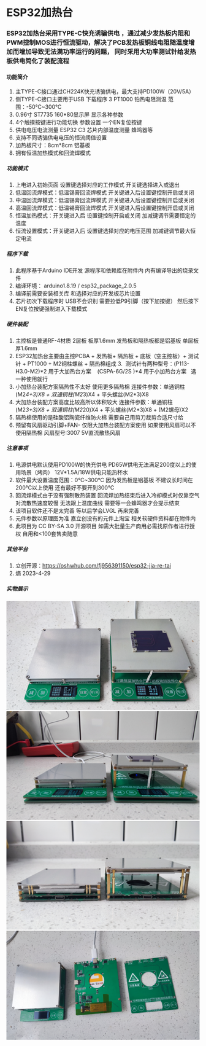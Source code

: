 #  ESP32加热台

### ESP32加热台采用TYPE-C快充诱骗供电 ，通过减少发热板内阻和PWM控制MOS进行恒流驱动，解决了PCB发热板铜线电阻随温度增加而增加导致无法满功率运行的问题， 同时采用大功率测试针给发热板供电简化了装配流程

 
#### 功能简介
1.  主TYPE-C接口通过CH224K快充诱骗供电，最大支持PD100W（20V/5A）
2.  侧TYPE-C接口主要用于USB 下载程序
3   PT1000 铂热电阻测温  范围：-50℃~300℃
4.  0.96寸 ST7735  160*80显示屏 显示各种参数
5.  4个触摸按键进行功能切换 参数设置   一个EN复位按键
6.  供电电压电流测量  ESP32 C3 芯片内部温度测量   蜂鸣器等
7.  支持不同诱骗供电电压的恒流阈值设置
8.  加热板尺寸：8cm*8cm  铝基板
9.  拥有恒温加热模式和回流焊模式


##### 功能模式
1.  上电进入初始页面  设置键选择对应的工作模式  开关键选择进入或退出
2.  低温回流焊模式：低温锡膏回流焊模式  开关键进入后设置键控制开启或关闭
3.  中温回流焊模式：低温锡膏回流焊模式  开关键进入后设置键控制开启或关闭
4.  高温回流焊模式：低温锡膏回流焊模式  开关键进入后设置键控制开启或关闭
5.  恒温加热模式：开关键进入后 设置键控制开启或关闭 加减键调节需要恒定的温度
6.  恒流设置模式：开关键进入后 设置键选择对应的电压范围 加减键调节最大恒定电流

##### 程序下载
1.  此程序基于Arduino IDE开发  源程序和依赖库在附件内  内有编译导出的烧录文件 
2. 编译环境： arduino1.8.19  /  esp32_package_2.0.5
3. 编译前需要安装相关库 和选择对应的开发板芯片设置
4.  芯片初次下载程序时 USB不会识别 需要拉低P9引脚（按下加按键） 然后按下EN复位按键强制进入下载模式

 
##### 硬件装配
1.  主控板是普通RF-4材质 2层板  板厚1.6mm   发热板和隔热板都是铝基板  单层板厚1.6mm  
2.  ESP32加热台主要由主控PCBA + 发热板+ 隔热板 + 底板（空主控板）+ 测试针 + PT1000 + M2铜柱螺丝 + 隔热棉组成
3.  测试针有两种型号：(P113-H3.0-M2)*2 用于大加热台方案    (CSPA-6G/2S )*4 用于小加热台方案   选一种使用就行
4.  小加热台装配方案隔热性不太好 使用更多隔热棉  连接件参数：单通铜柱(M2*4+3)X8 + 双通铜柱(M2*3)X4 + 平头螺丝(M2*3)X8
5.  大加热台装配方案高度比较高所以体积较大   连接件参数：单通铜柱(M2*3+3)X8 + 双通铜柱(M2*20)X4 + 平头螺丝(M2*3)X8 + (M2螺母)X2
6.   隔热棉使用的是硅酸铝陶瓷纤维防火棉  需要自己用剪刀裁剪合适尺寸给 
7.  预留有风扇驱动引脚+FAN-   仅限大加热台装配方案使用   如果使用风扇可以不使用隔热棉  风扇型号:3007 5V直流散热风扇 

 
##### 注意事项
1.  电源供电默认使用PD100W的快充供电  PD65W供电无法满足200度以上的使用场景（烤肉）  12V*1.5A/18W供电只能热杯水
2.  软件最大设置温度范围：0℃~300℃  因为发热板是铝基板 不建议长时间在200℃以上使用   还有最好不要开到300℃ 
3.  回流焊模式由于没有强制散热装置  回流焊加热结束后进入冷却模式时仅靠空气对流散热速度较慢 无法跟上温度曲线  需要等一会蜂鸣器才会提示结束
4.  该项目软件还不是太完善 等以后学会LVGL 再来完善  
5.  元件参数以原理图为准 嘉立创没有的元件上淘宝   相关软硬件资料都在附件内
6.  此项目为 CC BY-SA 3.0 开源项目 如需大批量生产商用必需找原作者进行授权 自用和<100套售卖随意


##### 其他平台
1.  立创开源：https://oshwhub.com/fj956391150/esp32-jia-re-tai
2.  熵 2023-4-29

##### 实物展示
![输入图片说明](img/A.jpg)
![输入图片说明](img/B.jpg)
![输入图片说明](img/C.jpg)
![输入图片说明](img/IMG_20230429_162645.jpg)



